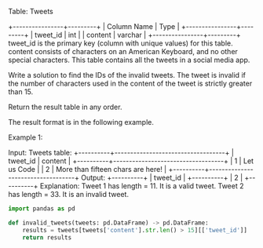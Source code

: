 Table: Tweets

+----------------+---------+
| Column Name    | Type    |
+----------------+---------+
| tweet_id       | int     |
| content        | varchar |
+----------------+---------+
tweet_id is the primary key (column with unique values) for this table.
content consists of characters on an American Keyboard, and no other special characters.
This table contains all the tweets in a social media app.
 

Write a solution to find the IDs of the invalid tweets. The tweet is invalid if the number of characters used in the content of the tweet is strictly greater than 15.

Return the result table in any order.

The result format is in the following example.

 

Example 1:

Input: 
Tweets table:
+----------+-----------------------------------+
| tweet_id | content                           |
+----------+-----------------------------------+
| 1        | Let us Code                       |
| 2        | More than fifteen chars are here! |
+----------+-----------------------------------+
Output: 
+----------+
| tweet_id |
+----------+
| 2        |
+----------+
Explanation: 
Tweet 1 has length = 11. It is a valid tweet.
Tweet 2 has length = 33. It is an invalid tweet.


```py
import pandas as pd

def invalid_tweets(tweets: pd.DataFrame) -> pd.DataFrame:
    results = tweets[tweets['content'].str.len() > 15][['tweet_id']]
    return results
```